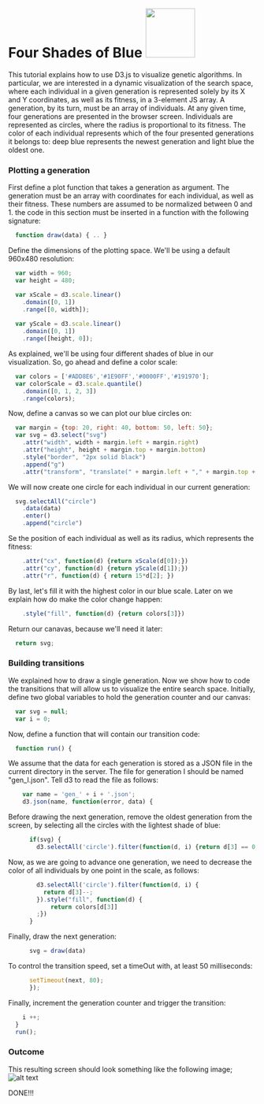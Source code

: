 # Four Shades of Blue <img src="https://raw.githubusercontent.com/LarissaLeijoto/visualization-tp/master/logo.png" width="100">


This tutorial explains how to use D3.js to visualize genetic algorithms. In
particular, we are interested in a dynamic visualization of the search space,
where each individual in a given generation is represented solely by its X and Y
coordinates, as well as its fitness, in a 3-element JS array. A generation, by
its turn, must be an array of individuals.
At any given time, four generations are
presented in the browser screen. Individuals are represented as circles, where
the radius is proportional to its fitness. The color of each individual
represents which of the four presented generations it belongs to: deep blue
represents the newest generation and light blue the oldest one.

### Plotting a generation
First define a plot function that takes a generation as argument. The generation
must be an array with coordinates for each individual, as well as their fitness.
These numbers are assumed to be normalized between 0 and 1. the code in this
section must be inserted in a function with the following signature:

```javascript
  function draw(data) { .. }
```

Define the dimensions of the plotting space. We'll be using a default
960x480 resolution:

```javascript
  var width = 960;
  var height = 480;

  var xScale = d3.scale.linear()                                               
    .domain([0, 1])                                                            
    .range([0, width]);                                                        
                                                                               
  var yScale = d3.scale.linear()
    .domain([0, 1])                                                            
    .range([height, 0]);
```

As explained, we'll be using four different shades of blue in our visualization.
So, go ahead and define a color scale:

```javascript
  var colors = ['#ADD8E6','#1E90FF','#0000FF','#191970'];
  var colorScale = d3.scale.quantile()                                         
    .domain([0, 1, 2, 3])                                                      
    .range(colors);         
```

Now, define a canvas so we can plot our blue circles on:

```javascript
  var margin = {top: 20, right: 40, bottom: 50, left: 50};
  var svg = d3.select("svg")                                                   
    .attr("width", width + margin.left + margin.right)
    .attr("height", height + margin.top + margin.bottom)                       
    .style("border", "2px solid black")                                        
    .append("g")                                                               
    .attr("transform", "translate(" + margin.left + "," + margin.top + ")"); 
```

We will now create one circle for each individual in our current generation:

```javascript
  svg.selectAll("circle")                                                      
    .data(data)                                                                
    .enter()                                                                   
    .append("circle")
```

Se the position of each individual as well as its radius, which represents the
fitness:
                                                                               
```javascript
    .attr("cx", function(d) {return xScale(d[0]);})                            
    .attr("cy", function(d) {return yScale(d[1]);})                            
    .attr("r", function(d) { return 15*d[2]; })                                
```

By last, let's fill it with the highest color in our blue scale. Later on we
explain how do make the color change happen:
             
```javascript                                                                  
    .style("fill", function(d) {return colors[3]})                             
```

Return our canavas, because we'll need it later:

```javascript                                                                  
  return svg;    
```


### Building transitions
We explained how to draw a single generation. Now we show how to code the
transitions that will allow us to visualize the entire search space. Initially,
define two global variables to hold the generation counter and our canvas:

```javascript
  var svg = null;                                                                
  var i = 0;                                                                     
```

Now, define a function that will contain our transition code:

```javascript                                                                    
  function run() {                                                              
```

We assume that the data for each generation is stored as a JSON file in the
current directory in the server. The file for generation I should be named
"gen_I.json". Tell d3 to read the file as follows:

```javascript
    var name = 'gen_' + i + '.json';                                             
    d3.json(name, function(error, data) {                                        
```

Before drawing the next generation, remove the oldest generation from the
screen, by selecting all the circles with the lightest shade of blue:
             
```javascript                                                                    
      if(svg) {                                                                  
        d3.selectAll('circle').filter(function(d, i) {return d[3] == 0;}).remove();
```

Now, as we are going to advance one generation, we need to decrease the color of
all individuals by one point in the scale, as follows:
             
```javascript                                                                    
        d3.selectAll('circle').filter(function(d, i) {                           
          return d[3]--;                                                         
        }).style("fill", function(d) {                                           
            return colors[d[3]]                                                  
        ;})                                                                      
      }                                                                          
```

Finally, draw the next generation:
             
```javascript                                                                    
      svg = draw(data)                                                           
```
                                                                                 
To control the transition speed, set a timeOut with, at least 50 milliseconds:

```javascript
      setTimeout(next, 80);                                                      
      });                                                                        
```
                                                                                 
Finally, increment the generation counter and trigger the transition:

```javascript
    i ++;                                                                        
  }                                                                              
  run();   
```


### Outcome
This resulting screen should look something like the following image;
![alt text](https://raw.githubusercontent.com/LarissaLeijoto/visualization-tp/master/screen.png "Result screen")


DONE!!!
